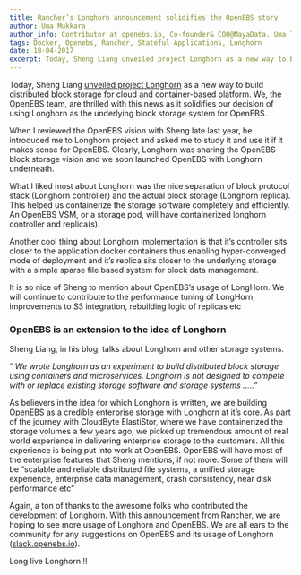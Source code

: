 ```yaml
---
title: Rancher’s Longhorn announcement solidifies the OpenEBS story
author: Uma Mukkara
author_info: Contributor at openebs.io, Co-founder& COO@MayaData. Uma led product development in the early days of MayaData (CloudByte).
tags: Docker, Openebs, Rancher, Stateful Applications, Longhorn
date: 18-04-2017
excerpt: Today, Sheng Liang unveiled project Longhorn as a new way to build distributed block storage for cloud and container-based platform.
---
```


Today, Sheng Liang [unveiled project Longhorn](http://rancher.com/microservices-block-storage/) as a new way to build distributed block storage for cloud and container-based platform. We, the OpenEBS team, are thrilled with this news as it solidifies our decision of using Longhorn as the underlying block storage system for OpenEBS.

When I reviewed the OpenEBS vision with Sheng late last year, he introduced me to Longhorn project and asked me to study it and use it if it makes sense for OpenEBS. Clearly, Longhorn was sharing the OpenEBS block storage vision and we soon launched OpenEBS with Longhorn underneath.

What I liked most about Longhorn was the nice separation of block protocol stack (Longhorn controller) and the actual block storage (Longhorn replica). This helped us containerize the storage software completely and efficiently. An OpenEBS VSM, or a storage pod, will have containerized longhorn controller and replica(s).

Another cool thing about Longhorn implementation is that it’s controller sits closer to the application docker containers thus enabling hyper-converged mode of deployment and it’s replica sits closer to the underlying storage with a simple sparse file based system for block data management.

It is so nice of Sheng to mention about OpenEBS’s usage of LongHorn. We will continue to contribute to the performance tuning of LongHorn, improvements to S3 integration, rebuilding logic of replicas etc

### OpenEBS is an extension to the idea of Longhorn

Sheng Liang, in his blog, talks about Longhorn and other storage systems.

“ *We wrote Longhorn as an experiment to build distributed block storage using containers and microservices. Longhorn is not designed to compete with or replace existing storage software and storage systems …..”*

As believers in the idea for which Longhorn is written, we are building OpenEBS as a credible enterprise storage with Longhorn at it’s core. As part of the journey with CloudByte ElastiStor, where we have containerized the storage volumes a few years ago, we picked up tremendous amount of real world experience in delivering enterprise storage to the customers. All this experience is being put into work at OpenEBS. OpenEBS will have most of the enterprise features that Sheng mentions, if not more. Some of them will be “scalable and reliable distributed file systems, a unified storage experience, enterprise data management, crash consistency, near disk performance etc”

Again, a ton of thanks to the awesome folks who contributed the development of Longhorn. With this announcement from Rancher, we are hoping to see more usage of Longhorn and OpenEBS. We are all ears to the community for any suggestions on OpenEBS and its usage of Longhorn ([slack.openebs.io](http://slack.openebs.io)).

Long live Longhorn !!
